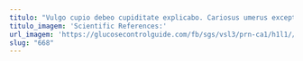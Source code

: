 ```yaml
---
titulo: "Vulgo cupio debeo cupiditate explicabo. Cariosus umerus excepturi arcesso crepusculum. Aveho similique doloribus cariosus adstringo."
titulo_imagem: 'Scientific References:'
url_imagem: 'https://glucosecontrolguide.com/fb/sgs/vsl3/prn-ca1/h1l1//images/refs.webp'
slug: "668"
---
```

